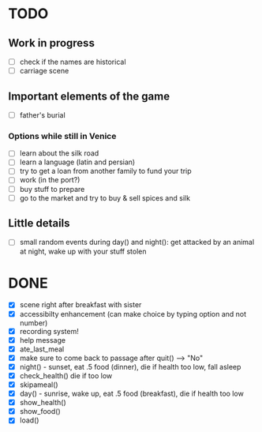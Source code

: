 # TODO

## Work in progress

- [ ] check if the names are historical 
- [ ] carriage scene

## Important elements of the game

- [ ] father's burial

### Options while still in Venice
- [ ] learn about the silk road
- [ ] learn a language (latin and persian)
- [ ] try to get a loan from another family to fund your trip
- [ ] work (in the port?)
- [ ] buy stuff to prepare
- [ ] go to the market and try to buy & sell spices and silk

## Little details

- [ ] small random events during day() and night(): get attacked by an animal at night, wake up with your stuff stolen 

# DONE

- [x] scene right after breakfast with sister
- [x] accessibilty enhancement (can make choice by typing option and not number)
- [x] recording system!
- [x] help message
- [x] ate_last_meal
- [x] make sure to come back to passage after quit() --> "No"
- [x] night() - sunset, eat .5 food (dinner), die if health too low, fall asleep
- [x] check_health() die if too low
- [x] skipameal()
- [x] day() - sunrise, wake up, eat .5 food (breakfast), die if health too low
- [x] show_health()
- [x] show_food()
- [x] load()
